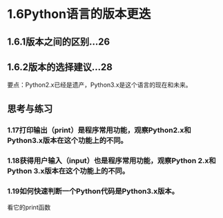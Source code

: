 # 1.6Python语言的版本更迭

## 1.6.1版本之间的区别…26

## 1.6.2版本的选择建议…28

要点：Python2.x已经是遗产，Python3.x是这个语言的现在和未来。

## 思考与练习

### 1.17打印输出（print）是程序常用功能，观察Python2.x和Python3.x版本在这个功能上的不同。


### 1.18获得用户输入（input）也是程序常用功能，观察Python 2.x和Python 3.x版本在这个功能上的不同。

### 1.19如何快速判断一个Python代码是Python3.x版本。
看它的print函数
